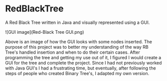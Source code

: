 # RedBlackTree
A Red Black Tree written in Java and visually represented using a GUI.

![GUI image](Red-Black Tree GUI.png)

Above is an image of how the GUI looks with some nodes inserted.
The purpose of this project was to better my understanding of the way RB Tree's handled insertion and when to do 
their certain cases. After programming the tree and getting my use out of it, I figured I would create a GUI for the tree and complete the project.
Since I had not previously worked with Java GUI's I had a frustrating time, but eventually, after following the steps of people who created Binary Tree's, I adapted my own version.
